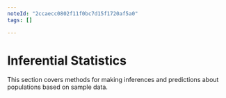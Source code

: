 ```yaml
---
noteId: "2ccaecc0802f11f0bc7d15f1720af5a0"
tags: []

---
```


# Inferential Statistics

This section covers methods for making inferences and predictions about populations based on sample data.

```{tableofcontents}
```
